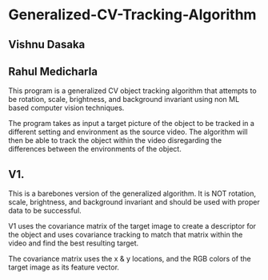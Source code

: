 # Generalized-CV-Tracking-Algorithm

## Vishnu Dasaka
## Rahul Medicharla

This program is a generalized CV object tracking algorithm that attempts to be rotation, scale, brightness, and background invariant using non ML based computer vision techniques.

The program takes as input a target picture of the object to be tracked in a different setting and environment as the source video. The algorithm will then be able to track the object within the video disregarding the differences between the environments of the object.

## V1. 

This is a barebones version of the generalized algorithm. It is NOT rotation, scale, brightness, and background invariant and should be used with proper data to be successful.

V1 uses the covariance matrix of the target image to create a descriptor for the object and uses covariance tracking to match that matrix within the video and find the best resulting target.

The covariance matrix uses the x & y locations, and the RGB colors of the target image as its feature vector.

